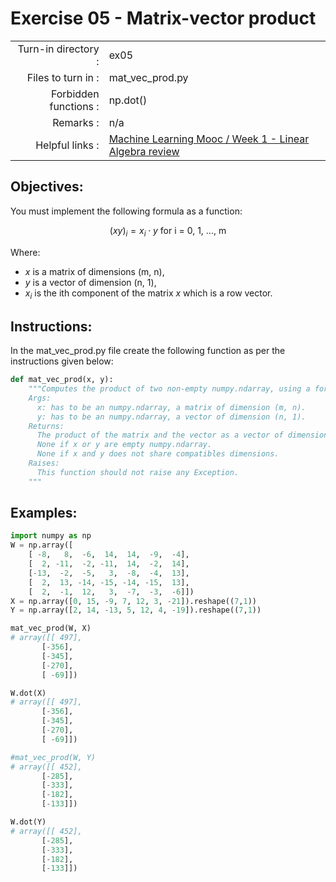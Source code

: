 # Exercise 05 - Matrix-vector product

|                         |                    |
| -----------------------:| ------------------ |
|   Turn-in directory :   |  ex05              |
|   Files to turn in :    |  mat_vec_prod.py   |
|   Forbidden functions : |  np.dot()          |
|   Remarks :             |  n/a               |
|   Helpful links :       |  [Machine Learning Mooc / Week 1 - Linear Algebra review](https://www.coursera.org/learn/machine-learning/home/week/1) |

## Objectives:

You must implement the following formula as a function:  
  
$$
(xy)_i =  x_i \cdot y \text{ for i = 0, 1, ..., m}
$$

Where:  
- $x$ is a matrix of dimensions (m, n),
- $y$ is a vector of dimension (n, 1),
- $x_i$ is the ith component of the matrix $x$ which is a row vector.


## Instructions:

In the mat_vec_prod.py file create the following function as per the instructions given below:
```python
def mat_vec_prod(x, y):
    """Computes the product of two non-empty numpy.ndarray, using a for-loop. The two arrays must have compatible dimensions.
    Args:
      x: has to be an numpy.ndarray, a matrix of dimension (m, n).
      y: has to be an numpy.ndarray, a vector of dimension (n, 1).
    Returns:
      The product of the matrix and the vector as a vector of dimension (m, 1).
      None if x or y are empty numpy.ndarray.
      None if x and y does not share compatibles dimensions.
    Raises:
      This function should not raise any Exception.
    """
```


## Examples:

```python
import numpy as np
W = np.array([
	[ -8,   8,  -6,  14,  14,  -9,  -4],
	[  2, -11,  -2, -11,  14,  -2,  14],
	[-13,  -2,  -5,   3,  -8,  -4,  13],
	[  2,  13, -14, -15, -14, -15,  13],
	[  2,  -1,  12,   3,  -7,  -3,  -6]])
X = np.array([0, 15, -9, 7, 12, 3, -21]).reshape((7,1))
Y = np.array([2, 14, -13, 5, 12, 4, -19]).reshape((7,1))

mat_vec_prod(W, X)
# array([[ 497],
       [-356],
       [-345],
       [-270],
       [ -69]])

W.dot(X)
# array([[ 497],
       [-356],
       [-345],
       [-270],
       [ -69]])

#mat_vec_prod(W, Y)
# array([[ 452],
       [-285],
       [-333],
       [-182],
       [-133]])

W.dot(Y)
# array([[ 452],
       [-285],
       [-333],
       [-182],
       [-133]])
```
